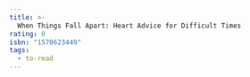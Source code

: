 ```yaml
---
title: >-
  When Things Fall Apart: Heart Advice for Difficult Times
rating: 0
isbn: "1570623449"
tags:
  - to-read
---
```


